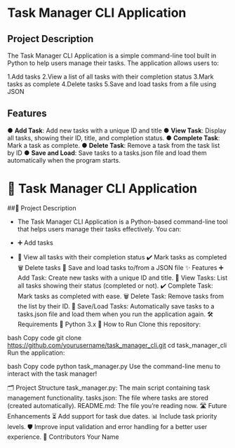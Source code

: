 # Task Manager CLI Application
## Project Description
The Task Manager CLI Application is a simple command-line tool built in Python to help users manage their tasks. The application allows users to:

 1.Add tasks
 2.View a list of all tasks with their completion status
 3.Mark tasks as complete
 4.Delete tasks
 5.Save and load tasks from a file using JSON
 
## Features
 ● **Add Task**: Add new tasks with a unique ID and title
 ● **View Task**: Display all tasks, showing their ID, title, and completion status.
 ● **Complete Task**: Mark a task as complete.
 ● **Delete Task**:  Remove a task from the task list by ID
 ● **Save and Load**:  Save tasks to a tasks.json file and load them automatically when the program starts.


# 📝 Task Manager CLI Application
##📖 Project Description
- The Task Manager CLI Application is a Python-based command-line tool that helps users manage their tasks effectively. You can:

- ➕ Add tasks
- 👀 View all tasks with their completion status
✔️ Mark tasks as completed
🗑️ Delete tasks
💾 Save and load tasks to/from a JSON file
✨ Features
➕ Add Task: Create new tasks with a unique ID and title.
👀 View Tasks: List all tasks showing their status (completed or not).
✔️ Complete Task: Mark tasks as completed with ease.
🗑️ Delete Task: Remove tasks from the list by their ID.
💾 Save/Load Tasks: Automatically save tasks to a tasks.json file and load them when you run the application again.
🛠️ Requirements
🐍 Python 3.x
🚀 How to Run
Clone this repository:

bash
Copy code
git clone https://github.com/yourusername/task_manager_cli.git
cd task_manager_cli
Run the application:

bash
Copy code
python task_manager.py
Use the command-line menu to interact with the task manager!

🗂️ Project Structure
task_manager.py: The main script containing task management functionality.
tasks.json: The file where tasks are stored (created automatically).
README.md: The file you’re reading now.
🛣️ Future Enhancements
⏳ Add support for task due dates.
📊 Include task priority levels.
🛡️ Improve input validation and error handling for a better user experience.
👥 Contributors
Your Name
